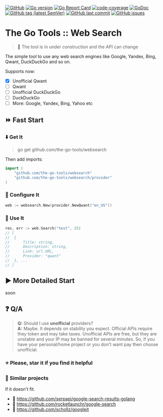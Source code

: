 [![GitHub](https://img.shields.io/github/license/the-go-tools/websearch)](https://github.com/the-go-tools/websearch/blob/master/LICENSE)
[![Go version](https://img.shields.io/github/go-mod/go-version/the-go-tools/websearch)](https://blog.golang.org/go1.13)
[![Go Report Card](https://goreportcard.com/badge/github.com/the-go-tools/websearch)](https://goreportcard.com/report/github.com/the-go-tools/websearch)
[![code-coverage](http://gocover.io/_badge/github.com/the-go-tools/websearch)](https://gocover.io/github.com/the-go-tools/websearch)
[![GoDoc](https://godoc.org/github.com/the-go-tools/websearch?status.svg)](https://godoc.org/github.com/the-go-tools/websearch)
[![GitHub tag (latest SemVer)](https://img.shields.io/github/v/tag/the-go-tools/websearch)](https://github.com/the-go-tools/websearch/releases)
[![GitHub last commit](https://img.shields.io/github/last-commit/the-go-tools/websearch)](https://github.com/the-go-tools/websearch/commits/master)
[![GitHub issues](https://img.shields.io/github/issues/the-go-tools/websearch)](https://github.com/the-go-tools/websearch/issues)

# The Go Tools :: Web Search
> :construction: The tool is in under construction and the
> API can change

The simple tool to use any web search engines like Google, Yandex, Bing,
Qwant, DuckDuckGo and so on.

Supports now:
- [X] Unofficial Qwant
- [ ] Qwant
- [ ] Unofficial DuckDuckGo
- [ ] DuckDuckGo
- [ ] More: Google, Yandex, Bing, Yahoo etc

## :fast_forward: Fast Start

### :arrow_down: Get It
> go get github.com/the-go-tools/websearch

Then add imports:
```go
import (
    "github.com/the-go-tools/websearch"
    "github.com/the-go-tools/websearch/provider"
)
```

### :pencil: Configure It
```go
web := websearch.New(provider.NewQwant("en_US"))
```

### :checkered_flag: Use It
```go
res, err := web.Search("test", 25)
// [
//  { 
//      Title: string, 
//      Description: string, 
//      Link: url.URL, 
//      Provider: "qwant" 
//  }, ...
// ]
```

## :arrow_forward: More Detailed Start
soon

## :question: Q/A

> **Q:** Should I use **unofficial** providers?  
> **A:** Maybe. It depends on stability you expect.
> Official APIs require they token and may take taxes.
> Unofficial APIs are free, but they are unstable and your
> IP may be banned for several minutes.
> So, if you have your personal/home project or you
> don't want pay then choose unofficial.

### :star: Please, star it if you find it helpful

### :link: Similar projects
If it doesn't fit.
- :link: https://github.com/serpapi/google-search-results-golang
- :link: https://github.com/rocketlaunchr/google-search
- :link: https://github.com/schollz/googleit
